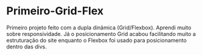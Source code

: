 # Primeiro-Grid-Flex
Primeiro projeto feito com a dupla dinâmica (Grid/Flexbox). Aprendi muito sobre responsividade. Já o posicionamento Grid acabou facilitando muito a estruturação do site enquanto o Flexbox foi usado para posicionamento dentro das divs.
